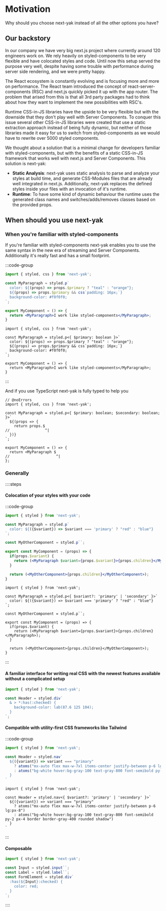 # Motivation

Why should you choose next-yak instead of all the other options you have?

## Our backstory

In our company we have very big next.js project where currently around 120 engineers work on.
We rely heavily on styled-components to be very flexible and have colocated styles and code.
Until now this setup served the purpose very well, despite having some trouble with performance during
server side rendering, and we were pretty happy. 

The React ecosystem is constantly evolving and is focusing more and more on performance. The React team 
introduced the concept of react-server-components (RSC) and next.js quickly picked it up with the app 
router. The problem that arised from this is that all 3rd party packages had to think about how they want
to implement the new possibilities with RSC's. 

Runtime CSS-in-JS libraries have the upside to be very flexible but with the downside that they don't play well with
Server Components. To conquer this issue several other CSS-in-JS libraries were created that use a static extraction
approach instead of being fully dynamic, but neither of those libraries made it easy for us to switch from styled-components
as we would have to rewrite over 5000 styled components.

We thought about a solution that is a minimal change for developers familiar with styled-components, but with the benefits
of a static CSS-in-JS framework that works well with next.js and Server Components. This solution is next-yak:

- **Static Analysis**: next-yak uses static analysis to parse and analyze your styles at build time, and generate CSS-Modules files
that are already well integrated in next.js. Additionally, next-yak replaces the defined styles inside your files with an invocation
of it's runtime.
- **Runtime**: To have some kind of dynamic behaviour the runtime uses the generated class names and switches/adds/removes classes based
on the provided props.

## When should you use next-yak

### When you're familiar with styled-components
If you're familiar with styled-components next-yak enables you to use the same syntax in the new era of streaming and Server Components.
Additionally it's really fast and has a small footprint.

:::code-group

```jsx [javascript]
import { styled, css } from 'next-yak';

const MyParagraph = styled.p`
  color: ${(props) => props.$primary ? "teal" : "orange"};
  ${(props) => props.$primary && css`padding: 16px;`}
  background-color: #f0f0f0;
`;

export MyComponent = () => {
  return <MyParagraph>I work like styled-components</MyParagraph>;
}
```

```tsx [typescript]
import { styled, css } from 'next-yak';

const MyParagraph = styled.p<{ $primary: boolean }>`
  color: ${(props) => props.$primary ? "teal" : "orange"};
  ${(props) => props.$primary && css`padding: 16px;`}
  background-color: #f0f0f0;
`;

export MyComponent = () => {
  return <MyParagraph>I work like styled-components</MyParagraph>;
}
```
:::

And if you use TypeScript next-yak is fully typed to help you

```tsx twoslash
// @noErrors
import { styled, css } from 'next-yak';

const MyParagraph = styled.p<{ $primary: boolean; $secondary: boolean; }>`
  ${(props => {
    return props.$
//                ^|
  })}
`;

export MyComponent = () => {
  return <MyParagraph $
//                     ^|
};
```

### Generally

::::steps

#### Colocation of your styles with your code 

:::code-group

```jsx [javascript]
import { styled } from 'next-yak';

const MyParagraph = styled.p`
  color: ${({$variant}) => $variant === 'primary' ? "red" : "blue"}
`;

const MyOtherComponent = styled.p``;

export const MyComponent = (props) => {
  if(props.$variant) {
    return (<MyParagraph $variant={props.$variant}>{props.children}</MyParagraph>);
  }

  return (<MyOtherComponent>{props.children}</MyOtherComponent>);
}
```


```tsx [typescript]
import { styled } from 'next-yak';

const MyParagraph = styled.p<{ $variant?: 'primary' | 'secondary' }>`
  color: ${({$variant}) => $variant === 'primary' ? "red" : "blue"}
`;

const MyOtherComponent = styled.p``;

export const MyComponent = (props) => {
  if(props.$variant) {
    return (<MyParagraph $variant={props.$variant}>{props.children}</MyParagraph>);
  }

  return (<MyOtherComponent>{props.children}</MyOtherComponent>);
}
```

:::

#### A familiar interface for writing real CSS with the newest features available without a complicated setup 

```jsx
import { styled } from 'next-yak';

const Header = styled.div`
  & > *:has(:checked) {
    background-color: lab(87.6 125 104);
  }
`;
```

#### Compatible with utility-first CSS frameworks like Tailwind

:::code-group

```jsx [javascript]
import { styled } from 'next-yak';

const Header = styled.nav`
  ${({variant}) => variant === "primary"
    ? atoms("mx-auto flex max-w-7xl items-center justify-between p-6 lg:px-8")
    : atoms("bg-white hover:bg-gray-100 text-gray-800 font-semibold py-2 px-4 border border-gray-400 rounded shadow")
  }
`
```

```tsx [typescript]
import { styled } from 'next-yak';

const Header = styled.nav<{ $variant?: 'primary' | 'secondary' }>`
  ${({variant}) => variant === "primary"
    ? atoms("mx-auto flex max-w-7xl items-center justify-between p-6 lg:px-8")
    : atoms("bg-white hover:bg-gray-100 text-gray-800 font-semibold py-2 px-4 border border-gray-400 rounded shadow")
  }
`
```

:::

#### Composable

```jsx
import { styled } from 'next-yak';

const Input = styled.input``;
const Label = styled.label``;
const FormElement = styled.div`
  :has(${Input}:checked) {
    color: red;
  }
`;
```

::::
